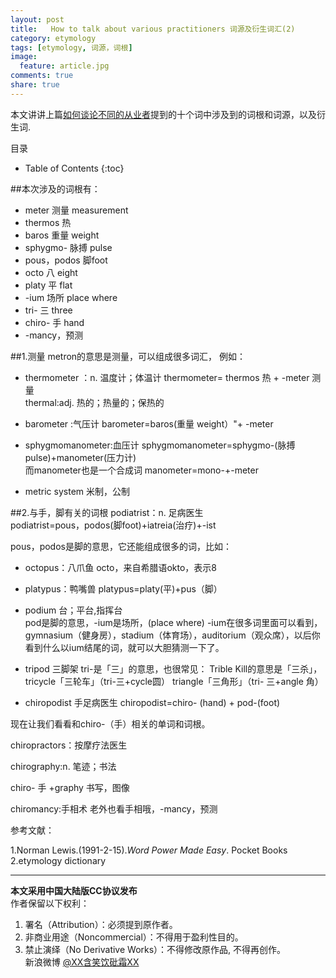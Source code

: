 ```yaml
---
layout: post
title:	 How to talk about various practitioners 词源及衍生词汇(2)
category: etymology
tags: [etymology, 词源，词根]
image:
  feature: article.jpg
comments: true
share: true
---
```


本文讲讲上篇[如何谈论不同的从业者](http://dg.youdao.com/index.php?app=group&ac=topic&id=479)提到的十个词中涉及到的词根和词源，以及衍生词.


目录

* Table of Contents
{:toc}

##本次涉及的词根有：

- meter 测量 measurement
- thermos 热 
- baros 重量 weight 
- sphygmo- 脉搏 pulse
- pous，podos 脚foot 
- octo 八 eight
- platy 平 flat 
- -ium 场所 place where
- tri- 三 three
- chiro- 手 hand
- -mancy，预测



##1.测量
metron的意思是测量，可以组成很多词汇，
例如：  

- thermometer ：n. 温度计；体温计
thermometer= thermos 热 +  -meter 测量  
thermal:adj. 热的；热量的；保热的

- barometer :气压计
barometer=baros(重量 weight）"+ -meter

- sphygmomanometer:血压计
sphygmomanometer=sphygmo-(脉搏pulse)+manometer(压力计)  
而manometer也是一个合成词
manometer=mono-+-meter

- metric system 米制，公制
	
##2.与手，脚有关的词根
podiatrist：n. 足病医生  
podiatrist=pous，podos(脚foot)+iatreia(治疗)+-ist

pous，podos是脚的意思，它还能组成很多的词，比如：

- octopus：八爪鱼
octo，来自希腊语okto，表示8

- platypus：鸭嘴兽
platypus=platy(平)+pus（脚）

- podium 台；平台,指挥台  
pod是脚的意思，-ium是场所，(place where)
-ium在很多词里面可以看到，gymnasium（健身房），stadium（体育场），auditorium（观众席），以后你看到什么以ium结尾的词，就可以大胆猜测一下了。

- tripod 三脚架
tri-是「三」的意思，也很常见：
Trible Kill的意思是「三杀」， tricycle「三轮车」（tri-三+cycle圆）
triangle「三角形」（tri- 三+angle 角）

- chiropodist 手足病医生
chiropodist=chiro- (hand) + pod-(foot)  



现在让我们看看和chiro-（手）相关的单词和词根。

chiropractors：按摩疗法医生

chirography:n. 笔迹；书法

chiro- 手 +graphy 书写，图像

chiromancy:手相术
老外也看手相哦，-mancy，预测


参考文献：  

1.Norman Lewis.(1991-2-15).*Word Power Made Easy*. Pocket Books  
2.etymology dictionary    
****************************************


**本文采用中国大陆版CC协议发布**  
作者保留以下权利：  
1. 署名（Attribution）：必须提到原作者。  
2. 非商业用途（Noncommercial）：不得用于盈利性目的。  
3. 禁止演绎（No Derivative Works）：不得修改原作品, 不得再创作。   
新浪微博 [@XX含笑饮砒霜XX](http://weibo.com/1807732335/AvK7VrQlp?type=like)